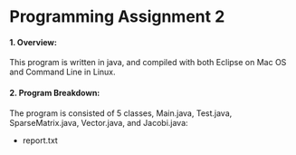 # Programming Assignment 2

#### 1. Overview:

This program is written in java, and compiled with both Eclipse on Mac OS and Command Line in Linux.

#### 2. Program Breakdown:

The program is consisted of 5 classes, Main.java, Test.java, SparseMatrix.java, Vector.java, and Jacobi.java:

 - report.txt
